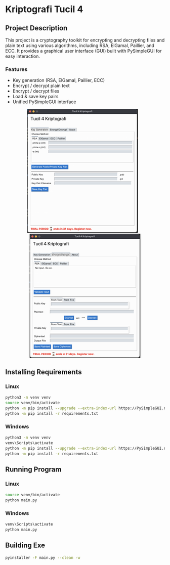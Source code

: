 # Kriptografi Tucil 4

## Project Description

This project is a cryptography toolkit for encrypting and decrypting files and plain text using various algorithms, including RSA, ElGamal, Paillier, and ECC. It provides a graphical user interface (GUI) built with PySimpleGUI for easy interaction.

### Features

- Key generation (RSA, ElGamal, Paillier, ECC)
- Encrypt / decrypt plain text
- Encrypt / decrypt files
- Load & save key pairs
- Unified PySimpleGUI interface

<div align="center">
	<a href="docs/key-generation.png"><img src="docs/key-generation.png" alt="Key Generation" width="350"/></a>&nbsp;&nbsp;&nbsp;&nbsp;
	<a href="docs/encrypt-decrypt.png"><img src="docs/encrypt-decrypt.png" alt="Encrypt Decrypt" width="350"/></a>
</div>

## Installing Requirements

### Linux

```bash
python3 -m venv venv
source venv/bin/activate
python -m pip install --upgrade --extra-index-url https://PySimpleGUI.net/install PySimpleGUI
python -m pip install -r requirements.txt
```

### Windows

```bash
python3 -m venv venv
venv\Scripts\activate
python -m pip install --upgrade --extra-index-url https://PySimpleGUI.net/install PySimpleGUI
python -m pip install -r requirements.txt
```

## Running Program

### Linux

```bash
source venv/bin/activate
python main.py
```

### Windows

```bash
venv\Scripts\activate
python main.py
```

## Building Exe

```bash
pyinstaller -F main.py --clean -w
```
